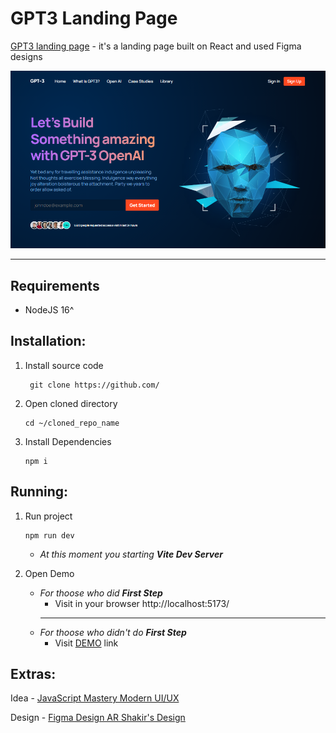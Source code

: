 # **GPT3 Landing Page**

[GPT3 landing page]() - it's a landing page built on React and used Figma designs

![](./public/assets/landing.png)

---

## Requirements

- NodeJS 16^

## Installation:

1. Install source code

   ```
    git clone https://github.com/
   ```

2. Open cloned directory

   ```
   cd ~/cloned_repo_name
   ```

3. Install Dependencies

   ```
   npm i
   ```

## Running:

1. Run project

   ```
   npm run dev
   ```

   - _At this moment you starting **Vite Dev Server**_

2. Open Demo
   - _For thoose who did **First Step**_
     - Visit in your browser http://localhost:5173/
     ***
   - _For thoose who didn't do **First Step**_
     - Visit [DEMO]() link

## Extras:

Idea - [JavaScript Mastery Modern UI/UX](https://www.youtube.com/watch?v=LMagNcngvcU&pp=ygUYZ3B0IDMgamF2YXNjcmlwdCBtYXN0ZXJ5)

Design - [Figma Design AR Shakir's Design](https://www.figma.com/file/lz9lLpFHMxHm2odnwM3R0z/gpt3?type=design&node-id=0-1&mode=design&t=myLl6Gjozxmfd4Ow-0)
